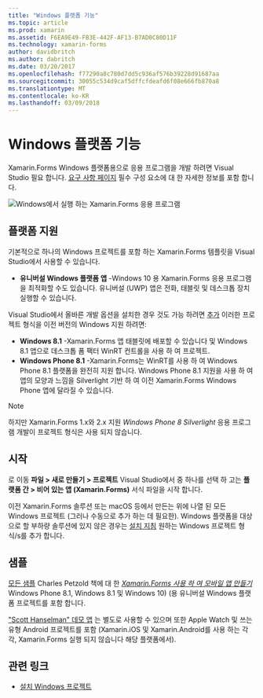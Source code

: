 ```yaml
---
title: "Windows 플랫폼 기능"
ms.topic: article
ms.prod: xamarin
ms.assetid: F6EA9E49-FB3E-442F-AF13-B7AD0C80D11F
ms.technology: xamarin-forms
author: davidbritch
ms.author: dabritch
ms.date: 03/20/2017
ms.openlocfilehash: f77290a8c780d7dd5c936af576b39228d91687aa
ms.sourcegitcommit: 30055c534d9caf5dffcfdeafd6f08e666fb870a8
ms.translationtype: MT
ms.contentlocale: ko-KR
ms.lasthandoff: 03/09/2018
---
```

# <a name="windows-platform-features"></a>Windows 플랫폼 기능

Xamarin.Forms Windows 플랫폼용으로 응용 프로그램을 개발 하려면 Visual Studio 필요 합니다. [요구 사항 페이지](~/xamarin-forms/get-started/installation.md) 필수 구성 요소에 대 한 자세한 정보를 포함 합니다.

![](images/allhanselman.png "Windows에서 실행 하는 Xamarin.Forms 응용 프로그램")

## <a name="platform-support"></a>플랫폼 지원

기본적으로 하나의 Windows 프로젝트를 포함 하는 Xamarin.Forms 템플릿을 Visual Studio에서 사용할 수 있습니다.

* **유니버설 Windows 플랫폼 앱** -Windows 10 용 Xamarin.Forms 응용 프로그램을 최적화할 수도 있습니다. 유니버설 (UWP) 앱은 전화, 태블릿 및 데스크톱 장치 실행할 수 있습니다.

Visual Studio에서 올바른 개발 옵션을 설치한 경우 것도 가능 하려면 [추가](installation/index.md) 이러한 프로젝트 형식을 이전 버전의 Windows 지원 하려면:

* **Windows 8.1** -Xamarin.Forms 앱 태블릿에 배포할 수 있습니다 및 Windows 8.1 앱으로 데스크톱 폼 팩터 WinRT 컨트롤을 사용 하 여 프로젝트.
* **Windows Phone 8.1** -Xamarin.Forms는 WinRT를 사용 하 여 Windows Phone 8.1 플랫폼을 완전히 지원 합니다. Windows Phone 8.1 지원을 사용 하 여 앱의 모양과 느낌을 Silverlight 기반 하 여 이전 Xamarin.Forms Windows Phone 앱에 달라질 수 있습니다.


> [!NOTE]
> 하지만 Xamarin.Forms 1.x와 2.x 지원 _Windows Phone 8 Silverlight_ 응용 프로그램 개발이 프로젝트 형식은 사용 되지 않습니다.


## <a name="getting-started"></a>시작

로 이동 **파일 > 새로 만들기 > 프로젝트** Visual Studio에서 중 하나를 선택 하 고는 **플랫폼 간 > 비어 있는 앱 (Xamarin.Forms)** 서식 파일을 시작 합니다.

이전 Xamarin.Forms 솔루션 또는 macOS 등에서 만든는 위에 나열 된 모든 Windows 프로젝트 (그러나 수동으로 추가 하는 데 필요한).
Windows 플랫폼을 대상으로 할 부하량 솔루션에 있지 않은 경우는 [설치 지침](installation/index.md) 원하는 Windows 프로젝트 형식/s를 추가 합니다.


## <a name="samples"></a>샘플

[모든 샘플](https://github.com/xamarin/xamarin-forms-book-preview-2) Charles Petzold 책에 대 한 [ *Xamarin.Forms 사용 하 여 모바일 앱 만들기* ](~/xamarin-forms/creating-mobile-apps-xamarin-forms/index.md) Windows Phone 8.1, Windows 8.1 및 Windows 10) (용 유니버설 Windows 플랫폼 프로젝트를 포함 합니다.

["Scott Hanselman" 데모 앱](https://github.com/jamesmontemagno/Hanselman.Forms) 는 별도로 사용할 수 있으며 또한 Apple Watch 및 쓰는 유형 Android 프로젝트를 포함 (Xamarin.iOS 및 Xamarin.Android를 사용 하는 각각, Xamarin.Forms 실행 되지 않습니다 해당 플랫폼에서).


## <a name="related-links"></a>관련 링크

- [설치 Windows 프로젝트](~/xamarin-forms/platform/windows/installation/index.md)
